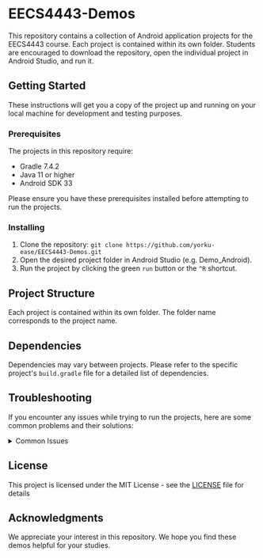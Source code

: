 # EECS4443-Demos

This repository contains a collection of Android application projects for the EECS4443 course. Each project is contained within its own folder. Students are encouraged to download the repository, open the individual project in Android Studio, and run it.

## Getting Started

These instructions will get you a copy of the project up and running on your local machine for development and testing purposes.

### Prerequisites

The projects in this repository require:

- Gradle 7.4.2
- Java 11 or higher
- Android SDK 33

Please ensure you have these prerequisites installed before attempting to run the projects.

### Installing

1. Clone the repository: `git clone https://github.com/yorku-ease/EECS4443-Demos.git`
2. Open the desired project folder in Android Studio (e.g. Demo_Android).
3. Run the project by clicking the green `run` button or the `^R` shortcut.

## Project Structure

Each project is contained within its own folder. The folder name corresponds to the project name.

## Dependencies

Dependencies may vary between projects. Please refer to the specific project's `build.gradle` file for a detailed list of dependencies.

## Troubleshooting

If you encounter any issues while trying to run the projects, here are some common problems and their solutions:

<details>
<summary>Common Issues</summary>
<br>

**Android Studio not recognizing the JDK**: Follow these steps to set the JDK:

1. Go to `File > Project Structure > SDK Location`.
2. In the `JDK Location` field, set the path to your JDK installation. This will set it for the current project.

**Android Studio not recognizing the Android SDK**: Ensure that you have the correct Android SDK version installed. You can check this in Android Studio by going to `File > Settings > Appearance & Behavior > System Settings > Android SDK`.

**Gradle sync failed**: This can happen if there are issues with your Gradle setup. Try invalidating caches and restarting Android Studio (`File` -> `Invalidate Caches / Restart`). Also, ensure that you're using a compatible version of Gradle.

**Project not building**: Check the `build.gradle` file for any errors. Also, try cleaning the project (`Build` -> `Clean Project`) and rebuilding it (`Build` -> `Rebuild Project`).

</details>

## License

This project is licensed under the MIT License - see the [LICENSE](LICENSE) file for details

## Acknowledgments

We appreciate your interest in this repository. We hope you find these demos helpful for your studies.
